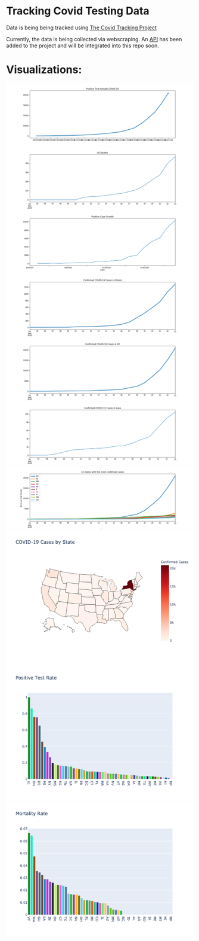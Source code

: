 # Tracking Covid Testing Data
Data is being being tracked using [The Covid Tracking Project](https://covidtracking.com/)

Currently, the data is being collected via webscraping. An [API](https://covidtracking.com/api/) has been added to the project and will be integrated into this repo soon.

# Visualizations:

![](images/positive_tests.png)
![](images/deaths.png)
![](images/positive_case_growth.png)
![](images/illinois_cases.png)
![](images/ny_cases.png)
![](images/ia_cases.png)
![](images/top_ten_states.png)
![](images/positive_cases_map.png)
![](images/positive_test_rate.png)
![](images/mortality_rate.png)